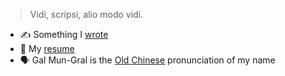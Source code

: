 > Vidi, scripsi, alio modo vidi.

- ✍️ Something I [wrote](https://galmungral.github.io/SIGUI/)
- 📜 My [resume](https://raw.githubusercontent.com/GalMunGral/galmungral/main/resume)
- 🗣️ Gal Mun-Gral is the [Old Chinese](https://en.wikipedia.org/wiki/Old_Chinese) pronunciation of my name
